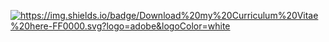 <p>
    <a href="https://github.com/Inf166/curriculum_vitae/raw/main/download/mai_joel_maximilian_curriculum_vitae.pdf" alt="https://github.com/Inf166/curriculum_vitae/raw/main/download/mai_joel_maximilian_curriculum_vitae.pdf">
        <img alt="https://img.shields.io/badge/Download%20my%20Curriculum%20Vitae%20here-FF0000.svg?logo=adobe&logoColor=white" src="https://img.shields.io/badge/Download%20my%20Curriculum%20Vitae%20here-FF0000.svg?logo=adobe&logoColor=white">
    </a>
</p>
